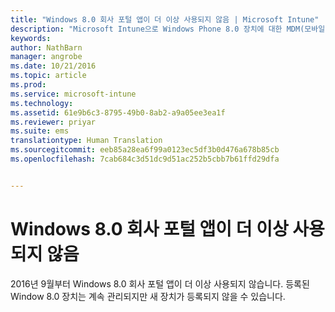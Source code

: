 ```yaml
---
title: "Windows 8.0 회사 포털 앱이 더 이상 사용되지 않음 | Microsoft Intune"
description: "Microsoft Intune으로 Windows Phone 8.0 장치에 대한 MDM(모바일 장치 관리)을 사용하도록 설정합니다."
keywords: 
author: NathBarn
manager: angrobe
ms.date: 10/21/2016
ms.topic: article
ms.prod: 
ms.service: microsoft-intune
ms.technology: 
ms.assetid: 61e9b6c3-8795-49b0-8ab2-a9a05ee3ea1f
ms.reviewer: priyar
ms.suite: ems
translationtype: Human Translation
ms.sourcegitcommit: eeb85a28ea6f99a0123ec5df3b0d476a678b85cb
ms.openlocfilehash: 7cab684c3d51dc9d51ac252b5cbb7b61ffd29dfa


---
```


#  Windows 8.0 회사 포털 앱이 더 이상 사용되지 않음

2016년 9월부터 Windows 8.0 회사 포털 앱이 더 이상 사용되지 않습니다. 등록된 Window 8.0 장치는 계속 관리되지만 새 장치가 등록되지 않을 수 있습니다.



<!--HONumber=Oct16_HO4-->


